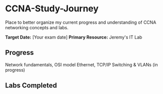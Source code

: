 # CCNA-Study-Journey
Place to better organize my current progress and understanding of CCNA networking concepts and labs. 

**Target Date:** [Your exam date]
**Primary Resource:** Jeremy's IT Lab

## Progress
Network fundamentals, OSI model
Ethernet, TCP/IP
Switching & VLANs (in progress)


## Labs Completed

